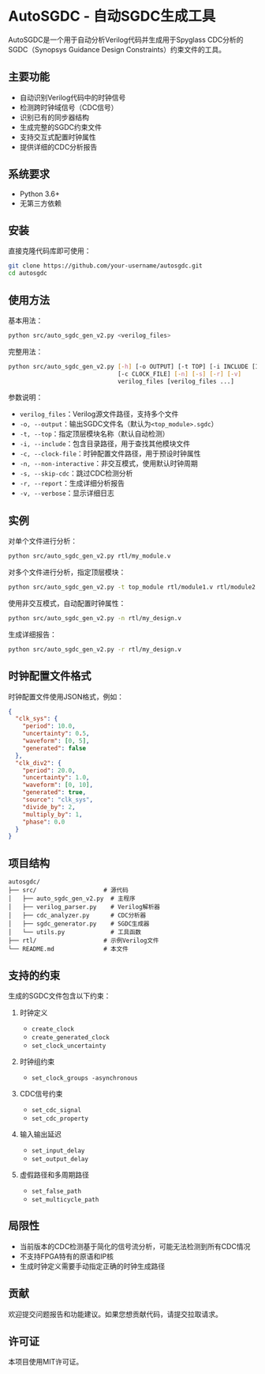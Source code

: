 # AutoSGDC - 自动SGDC生成工具

AutoSGDC是一个用于自动分析Verilog代码并生成用于Spyglass CDC分析的SGDC（Synopsys Guidance Design Constraints）约束文件的工具。

## 主要功能

- 自动识别Verilog代码中的时钟信号
- 检测跨时钟域信号（CDC信号）
- 识别已有的同步器结构
- 生成完整的SGDC约束文件
- 支持交互式配置时钟属性
- 提供详细的CDC分析报告

## 系统要求

- Python 3.6+
- 无第三方依赖

## 安装

直接克隆代码库即可使用：

```bash
git clone https://github.com/your-username/autosgdc.git
cd autosgdc
```

## 使用方法

基本用法：

```bash
python src/auto_sgdc_gen_v2.py <verilog_files>
```

完整用法：

```bash
python src/auto_sgdc_gen_v2.py [-h] [-o OUTPUT] [-t TOP] [-i INCLUDE [INCLUDE ...]] 
                               [-c CLOCK_FILE] [-n] [-s] [-r] [-v]
                               verilog_files [verilog_files ...]
```

参数说明：

- `verilog_files`：Verilog源文件路径，支持多个文件
- `-o, --output`：输出SGDC文件名（默认为`<top_module>.sgdc`）
- `-t, --top`：指定顶层模块名称（默认自动检测）
- `-i, --include`：包含目录路径，用于查找其他模块文件
- `-c, --clock-file`：时钟配置文件路径，用于预设时钟属性
- `-n, --non-interactive`：非交互模式，使用默认时钟周期
- `-s, --skip-cdc`：跳过CDC检测分析
- `-r, --report`：生成详细分析报告
- `-v, --verbose`：显示详细日志

## 实例

对单个文件进行分析：

```bash
python src/auto_sgdc_gen_v2.py rtl/my_module.v
```

对多个文件进行分析，指定顶层模块：

```bash
python src/auto_sgdc_gen_v2.py -t top_module rtl/module1.v rtl/module2.v rtl/top_module.v
```

使用非交互模式，自动配置时钟属性：

```bash
python src/auto_sgdc_gen_v2.py -n rtl/my_design.v
```

生成详细报告：

```bash
python src/auto_sgdc_gen_v2.py -r rtl/my_design.v
```

## 时钟配置文件格式

时钟配置文件使用JSON格式，例如：

```json
{
  "clk_sys": {
    "period": 10.0,
    "uncertainty": 0.5,
    "waveform": [0, 5],
    "generated": false
  },
  "clk_div2": {
    "period": 20.0,
    "uncertainty": 1.0,
    "waveform": [0, 10],
    "generated": true,
    "source": "clk_sys",
    "divide_by": 2,
    "multiply_by": 1,
    "phase": 0.0
  }
}
```

## 项目结构

```
autosgdc/
├── src/                   # 源代码
│   ├── auto_sgdc_gen_v2.py  # 主程序
│   ├── verilog_parser.py    # Verilog解析器
│   ├── cdc_analyzer.py      # CDC分析器
│   ├── sgdc_generator.py    # SGDC生成器
│   └── utils.py             # 工具函数
├── rtl/                   # 示例Verilog文件
└── README.md              # 本文件
```

## 支持的约束

生成的SGDC文件包含以下约束：

1. 时钟定义
   - `create_clock`
   - `create_generated_clock`
   - `set_clock_uncertainty`

2. 时钟组约束
   - `set_clock_groups -asynchronous`

3. CDC信号约束
   - `set_cdc_signal`
   - `set_cdc_property`

4. 输入输出延迟
   - `set_input_delay`
   - `set_output_delay`

5. 虚假路径和多周期路径
   - `set_false_path`
   - `set_multicycle_path`

## 局限性

- 当前版本的CDC检测基于简化的信号流分析，可能无法检测到所有CDC情况
- 不支持FPGA特有的原语和IP核
- 生成时钟定义需要手动指定正确的时钟生成路径

## 贡献

欢迎提交问题报告和功能建议。如果您想贡献代码，请提交拉取请求。

## 许可证

本项目使用MIT许可证。 